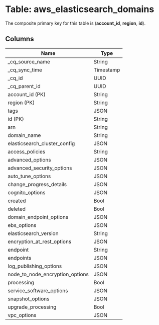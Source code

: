 # Table: aws_elasticsearch_domains

The composite primary key for this table is (**account_id**, **region**, **id**).

## Columns

| Name          | Type          |
| ------------- | ------------- |
|_cq_source_name|String|
|_cq_sync_time|Timestamp|
|_cq_id|UUID|
|_cq_parent_id|UUID|
|account_id (PK)|String|
|region (PK)|String|
|tags|JSON|
|id (PK)|String|
|arn|String|
|domain_name|String|
|elasticsearch_cluster_config|JSON|
|access_policies|String|
|advanced_options|JSON|
|advanced_security_options|JSON|
|auto_tune_options|JSON|
|change_progress_details|JSON|
|cognito_options|JSON|
|created|Bool|
|deleted|Bool|
|domain_endpoint_options|JSON|
|ebs_options|JSON|
|elasticsearch_version|String|
|encryption_at_rest_options|JSON|
|endpoint|String|
|endpoints|JSON|
|log_publishing_options|JSON|
|node_to_node_encryption_options|JSON|
|processing|Bool|
|service_software_options|JSON|
|snapshot_options|JSON|
|upgrade_processing|Bool|
|vpc_options|JSON|